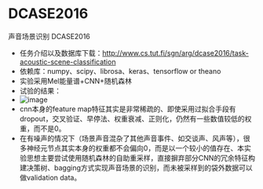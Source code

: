 # DCASE2016
声音场景识别
DCASE2016
- 任务介绍以及数据库下载：http://www.cs.tut.fi/sgn/arg/dcase2016/task-acoustic-scene-classification
- 依赖库：numpy、scipy、librosa、keras、tensorflow or theano
- 实验采用Mel能量谱+CNN+随机森林
- 试验的结果：
- ![image](https://github.com/DeepLJH0001/DCASE2016/blob/master/images/%E9%94%99%E5%88%86%E7%9F%A9%E9%98%B5.png)
- cnn本身的feature map特征其实是非常稀疏的、即使采用过拟合手段有dropout，交叉验证、早停法、权重衰减、正则化，仍然有一些数值较低的权重，而不是0。
- 在有噪声的情况下（场景声音混杂了其他声音事件、如交谈声、风声等），很多神经元节点其实本身的权重都不会偏向0，而是以一个较小的值存在、本实验思想主要尝试使用随机森林的自助重采样，直接摒弃部分CNN的冗余特征构建决策树、bagging方式实现声音场景的识别，而未被采样到的袋外数据可以做validation data。
